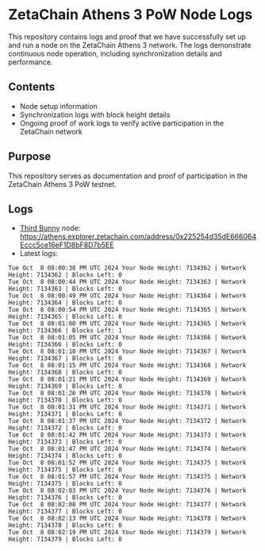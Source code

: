 # ZetaChain Athens 3 PoW Node Logs
This repository contains logs and proof that we have successfully set up and run a node on the ZetaChain Athens 3 network. The logs demonstrate continuous node operation, including synchronization details and performance.

## Contents
- Node setup information
- Synchronization logs with block height details
- Ongoing proof of work logs to verify active participation in the ZetaChain network

## Purpose
This repository serves as documentation and proof of participation in the ZetaChain Athens 3 PoW testnet.

## Logs

- [Third Bunny](https://thirdbunny.xyz/) node: https://athens.explorer.zetachain.com/address/0x225254d35dE666064Eccc5ce16eF1D8bF8D7b5EE
- Latest logs:
```
Tue Oct  8 08:00:38 PM UTC 2024 Your Node Height: 7134362 | Network Height: 7134362 | Blocks Left: 0
Tue Oct  8 08:00:44 PM UTC 2024 Your Node Height: 7134363 | Network Height: 7134363 | Blocks Left: 0
Tue Oct  8 08:00:49 PM UTC 2024 Your Node Height: 7134364 | Network Height: 7134364 | Blocks Left: 0
Tue Oct  8 08:00:54 PM UTC 2024 Your Node Height: 7134365 | Network Height: 7134365 | Blocks Left: 0
Tue Oct  8 08:01:00 PM UTC 2024 Your Node Height: 7134365 | Network Height: 7134366 | Blocks Left: 1
Tue Oct  8 08:01:05 PM UTC 2024 Your Node Height: 7134366 | Network Height: 7134366 | Blocks Left: 0
Tue Oct  8 08:01:10 PM UTC 2024 Your Node Height: 7134367 | Network Height: 7134367 | Blocks Left: 0
Tue Oct  8 08:01:15 PM UTC 2024 Your Node Height: 7134368 | Network Height: 7134368 | Blocks Left: 0
Tue Oct  8 08:01:21 PM UTC 2024 Your Node Height: 7134369 | Network Height: 7134369 | Blocks Left: 0
Tue Oct  8 08:01:26 PM UTC 2024 Your Node Height: 7134370 | Network Height: 7134370 | Blocks Left: 0
Tue Oct  8 08:01:31 PM UTC 2024 Your Node Height: 7134371 | Network Height: 7134371 | Blocks Left: 0
Tue Oct  8 08:01:37 PM UTC 2024 Your Node Height: 7134372 | Network Height: 7134372 | Blocks Left: 0
Tue Oct  8 08:01:42 PM UTC 2024 Your Node Height: 7134373 | Network Height: 7134373 | Blocks Left: 0
Tue Oct  8 08:01:47 PM UTC 2024 Your Node Height: 7134374 | Network Height: 7134374 | Blocks Left: 0
Tue Oct  8 08:01:52 PM UTC 2024 Your Node Height: 7134375 | Network Height: 7134375 | Blocks Left: 0
Tue Oct  8 08:01:57 PM UTC 2024 Your Node Height: 7134375 | Network Height: 7134375 | Blocks Left: 0
Tue Oct  8 08:02:03 PM UTC 2024 Your Node Height: 7134376 | Network Height: 7134376 | Blocks Left: 0
Tue Oct  8 08:02:08 PM UTC 2024 Your Node Height: 7134377 | Network Height: 7134377 | Blocks Left: 0
Tue Oct  8 08:02:13 PM UTC 2024 Your Node Height: 7134378 | Network Height: 7134378 | Blocks Left: 0
Tue Oct  8 08:02:19 PM UTC 2024 Your Node Height: 7134379 | Network Height: 7134379 | Blocks Left: 0
```
